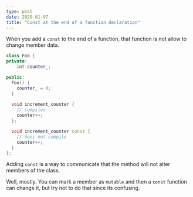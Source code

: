 ```yaml
---
type: post
date: 2020-01-07
title: "Const at the end of a function declaration"
---
```


When you add a `const` to the end of a function,
that function is not allow to change member data.

```c++
class Foo {
private:
    int counter_;

public:
  Foo() {
    counter_ = 0;
  }
  
  void increment_counter {
    // compiles
    counter++;
  };

  void increment_counter const {
    // does not compile
    counter++;
  }
};

```

Adding `const` is a way to communicate that the method will not alter
members of the class.

Well, mostly. You can mark a member as `mutable` and then a `const` function
can change it, but try not to do that since its confusing.
